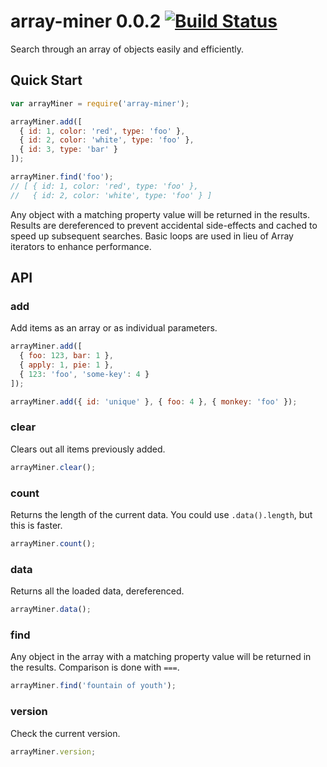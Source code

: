 # array-miner 0.0.2 [![Build Status](https://travis-ci.org/reergymerej/array-miner.svg)](https://travis-ci.org/reergymerej/array-miner)

Search through an array of objects easily and efficiently.

## Quick Start

```js
var arrayMiner = require('array-miner');

arrayMiner.add([
  { id: 1, color: 'red', type: 'foo' },
  { id: 2, color: 'white', type: 'foo' },
  { id: 3, type: 'bar' }
]);

arrayMiner.find('foo');
// [ { id: 1, color: 'red', type: 'foo' },
//   { id: 2, color: 'white', type: 'foo' } ]
```

Any object with a matching property value will be returned in the results.  Results are dereferenced to prevent accidental side-effects and cached to speed up subsequent searches.  Basic loops are used in lieu of Array iterators to enhance performance.

## API

### add
Add items as an array or as individual parameters.
```js
arrayMiner.add([
  { foo: 123, bar: 1 },
  { apply: 1, pie: 1 },
  { 123: 'foo', 'some-key': 4 }
]);

arrayMiner.add({ id: 'unique' }, { foo: 4 }, { monkey: 'foo' });
```


### clear
Clears out all items previously added.
```js
arrayMiner.clear();
```


### count
Returns the length of the current data.  You could use `.data().length`, but this is faster.
```js
arrayMiner.count();
```


### data
Returns all the loaded data, dereferenced.
```js
arrayMiner.data();
```


### find
Any object in the array with a matching property value will be returned in the results.  Comparison is done with `===`.
```js
arrayMiner.find('fountain of youth');
```


### version
Check the current version.
```js
arrayMiner.version;
```